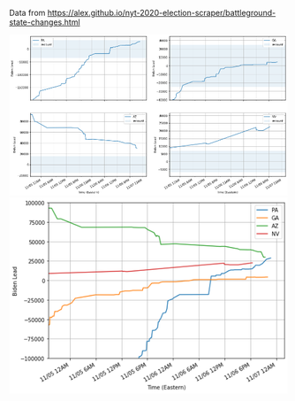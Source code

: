 Data from https://alex.github.io/nyt-2020-election-scraper/battleground-state-changes.html

![](plot1.png)
![](plot2.png)
